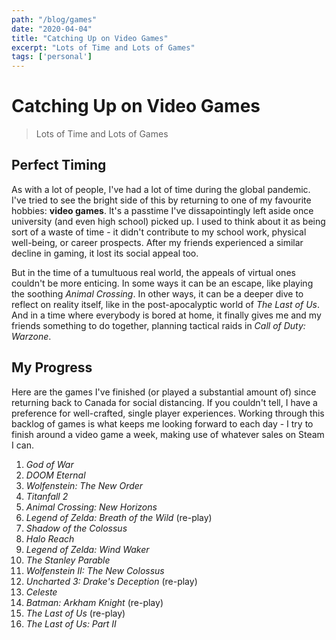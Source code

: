 ```yaml
---
path: "/blog/games"
date: "2020-04-04"
title: "Catching Up on Video Games"
excerpt: "Lots of Time and Lots of Games"
tags: ['personal']
---
```


# Catching Up on Video Games
> Lots of Time and Lots of Games

## Perfect Timing

As with a lot of people, I've had a lot of time during the global pandemic. I've tried to see the bright side of this by returning to one of my favourite hobbies: **video games**. It's a passtime I've dissapointingly left aside once university (and even high school) picked up. I used to think about it as being sort of a waste of time - it didn't contribute to my school work, physical well-being, or career prospects. After my friends experienced a similar decline in gaming, it lost its social appeal too.

But in the time of a tumultuous real world, the appeals of virtual ones couldn't be more enticing. In some ways it can be an escape, like playing the soothing *Animal Crossing*. In other ways, it can be a deeper dive to reflect on reality itself, like in the post-apocalyptic world of *The Last of Us*. And in a time where everybody is bored at home, it finally gives me and my friends something to do together, planning tactical raids in *Call of Duty: Warzone*.

## My Progress

Here are the games I've finished (or played a substantial amount of) since returning back to Canada for social distancing. If you couldn't tell, I have a preference for well-crafted, single player experiences. Working through this backlog of games is what keeps me looking forward to each day - I try to finish around a video game a week, making use of whatever sales on Steam I can.

1. *God of War*
2. *DOOM Eternal*
3. *Wolfenstein: The New Order*
4. *Titanfall 2*
5. *Animal Crossing: New Horizons*
6. *Legend of Zelda: Breath of the Wild* (re-play)
6. *Shadow of the Colossus*
7. *Halo Reach*
8. *Legend of Zelda: Wind Waker*
9. *The Stanley Parable*
10. *Wolfenstein II: The New Colossus*
11. *Uncharted 3: Drake's Deception* (re-play)
12. *Celeste*
13. *Batman: Arkham Knight* (re-play)
14. *The Last of Us* (re-play)
15. *The Last of Us: Part II*